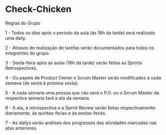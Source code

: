 # Check-Chicken

Regras do Grupo 

1 - Todos os dias após o período da aula (às 16h da tarde) será realizado uma daily.

2 - Atrasos de realização de tarefas serão documentados para todos os integrantes do grupo. 

3 - Sexta-feira após as aulas (16h da tarde) serão feitas as Sprints Retrospectives.

4 - Os papeis de Product Owner e Scrum Master serão modificados a cada semana (de sexta à próxima sexta).

5 - A cada semana uma pessoa que não será o P.O. ou o Scrum Master da respectiva semana fará a ata da semana.

6 - A ata, a retrospectiva e a Sprint Review serão feitas respectivamente: diariamente, às quintas-ferias e às sextas-feiras. 

7 - As dailys serão análises dos progressos das atividades marcadas nas atas anteriores. 
